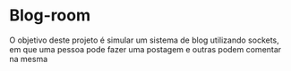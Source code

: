 # Blog-room
O objetivo deste projeto é simular um sistema  de blog utilizando sockets, em que uma pessoa pode fazer uma postagem e outras podem comentar na mesma
